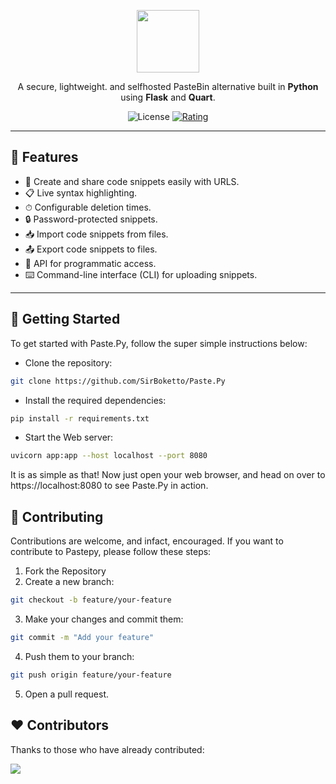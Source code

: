 <p align="center">
 <img height="100" src="https://cdn.discordapp.com/attachments/1105404174620958733/1107465201663615016/pastepy.png" />
</p>
<p align="center">
 A secure, lightweight. and selfhosted PasteBin alternative built in <b>Python</b> using <b>Flask</b> and <b>Quart</b>.
</p>

<p align="center">
 <img src="https://img.shields.io/github/license/sirboketto/paste.py?label=License" alt="License" />
 <a href="https://www.codefactor.io/repository/github/sirboketto/paste.py"><img src="https://www.codefactor.io/repository/github/sirboketto/paste.py/badge" alt="Rating" /></a>
</p>

---

## 🌟 Features
- 💾 Create and share code snippets easily with URLS.
- 📋 Live syntax highlighting.
- ⏱  Configurable deletion times.
- 🔒 Password-protected snippets.
- 📥 Import code snippets from files.
- 📤 Export code snippets to files.
- 🧩 API for programmatic access.
- ⌨️ Command-line interface (CLI) for uploading snippets.
---

## 🚀 Getting Started

To get started with Paste.Py, follow the super simple instructions below:
* Clone the repository:
```sh
git clone https://github.com/SirBoketto/Paste.Py
```
* Install the required dependencies:
```sh
pip install -r requirements.txt
```
* Start the Web server:
```sh
uvicorn app:app --host localhost --port 8080
```

It is as simple as that! Now just open your web browser, and head on over to https://localhost:8080 to see Paste.Py in action.

## 🤝 Contributing
Contributions are welcome, and infact, encouraged.  If you want to contribute to Pastepy, please follow these steps:
1. Fork the Repository
2. Create a new branch:
```sh
git checkout -b feature/your-feature
```
3. Make your changes and commit them:
```sh
git commit -m "Add your feature"
```
4. Push them to your branch:
```sh
git push origin feature/your-feature
```
5. Open a pull request.

## ❤️ Contributors 
Thanks to those who have already contributed:

<a href="https://github.com/sirboketto/paste.py/graphs/contributors">
  <img src="https://contrib.rocks/image?repo=sirboketto/paste.py" />
</a>